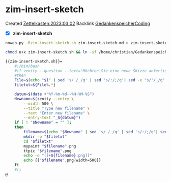 # zim-insert-sketch
Created [Zettelkasten:2023:03:02]()
Backlink [GedankenspeicherCoding](../GedankenspeicherCoding.md)

- [X] **zim-insert-sketch**




```bash
noweb.py -Rzim-insert-sketch.sh zim-insert-sketch.md > zim-insert-sketch.sh && echo 'fertig'
```


```bash
chmod u+x zim-insert-sketch.sh && ln -sf /home/christian/Gedankenspeicher/Gedankenspeicherwiki/Zettelkasten/ZetteL/CodeFabrik/GedankenspeicherCoding/zim-insert-sketch.sh ~/.local/bin/zim-insert-sketch.sh && echo 'fertig'
```

```bash
{{zim-insert-sketch.sh}}=
	#!/bin/bash
	#if zenity --question --text="Möchten Sie eine neue Skizze anfertigen?"
	#then 
	File=$(echo "$1" | sed 's/ /_/g' | sed 's/:/;/g'| sed -e "s/'/_/g" | sed 's/\"//g')
	filetxt=${File%.*}

	datum=$(date +"%Y-%m-%d--%H-%M-%S")
	Newname=$(zenity --entry \
		--width 500 \
		--title "Type new filename" \
		--text "Enter new filename" \
		--entry-text "_${datum}")
	if [ ! "$Newname" = "" ]; 
	then
		filename=$(echo "$Newname" | sed 's/ /_/g' | sed 's/:/;/g'| sed -e "s/'/_/g" | sed 's/\"//g')
		mkdir -p "$filetxt"
		cd "$filetxt"
		mypaint "$filename".png
		ttpic "$filename".png
		echo -e "[[+${filename}.png]]"
		echo {{"$filename".png?width=500}}
	fi
	#fi
@

```

